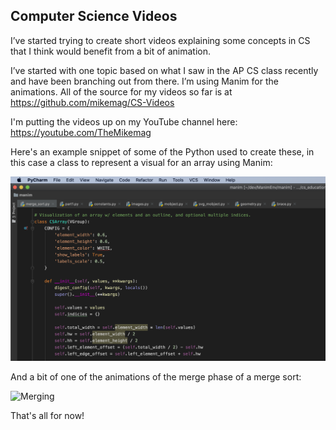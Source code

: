 ## Computer Science Videos

I’ve started trying to create short videos explaining some concepts in CS that I think would benefit from a bit of animation.

I’ve started with one topic based on what I saw in the AP CS class recently and have been branching out from there. 
I’m using Manim for the animations. All of the source for my videos so far
is at https://github.com/mikemag/CS-Videos

I'm putting the videos up on my YouTube channel here: https://youtube.com/TheMikemag

Here's an example snippet of some of the Python used to create these, in this case a class to represent a visual for an array using Manim:

![CSArray](/images/csarray.png)

And a bit of one of the animations of the merge phase of a merge sort:

![Merging](/images/MergeNSpeedyClean.gif)

That's all for now!
